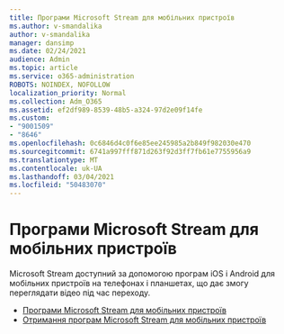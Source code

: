 ```yaml
---
title: Програми Microsoft Stream для мобільних пристроїв
ms.author: v-smandalika
author: v-smandalika
manager: dansimp
ms.date: 02/24/2021
audience: Admin
ms.topic: article
ms.service: o365-administration
ROBOTS: NOINDEX, NOFOLLOW
localization_priority: Normal
ms.collection: Adm_O365
ms.assetid: ef2df989-8539-48b5-a324-97d2e09f14fe
ms.custom:
- "9001509"
- "8646"
ms.openlocfilehash: 0c6846d4c0f6e85ee245985a2b849f982030e470
ms.sourcegitcommit: 6741a997fff871d263f92d3ff7fb61e7755956a9
ms.translationtype: MT
ms.contentlocale: uk-UA
ms.lasthandoff: 03/04/2021
ms.locfileid: "50483070"
---
```

# <a name="microsoft-stream-mobile-apps"></a>Програми Microsoft Stream для мобільних пристроїв

Microsoft Stream доступний за допомогою програм iOS і Android для мобільних пристроїв на телефонах і планшетах, що дає змогу переглядати відео під час переходу.

- [Програми Microsoft Stream для мобільних пристроїв](https://docs.microsoft.com/stream/mobile-apps-overview)
- [Отримання програм Microsoft Stream для мобільних пристроїв](https://docs.microsoft.com/stream/mobile-get-apps)
